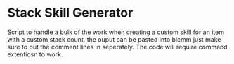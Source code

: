 # Stack Skill Generator
Script to handle a bulk of the work when creating a custom skill for an item with a custom stack count, the ouput can be pasted into blcmm just make sure to put the comment lines in seperately.
The code will require command extentiosn to work.
